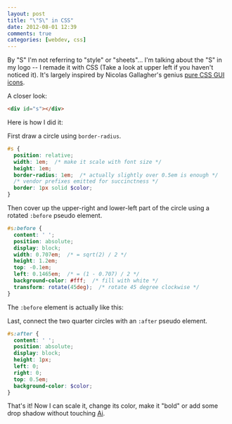 ```yaml
---
layout: post
title: "\"S\" in CSS"
date: 2012-08-01 12:39
comments: true
categories: [webdev, css]
---
```


By "S" I'm not referring to "style" or "sheets"... I'm talking about the "S" in my logo -- I remade it with CSS (Take a look at upper left if you haven't noticed it). It's largely inspired by Nicolas Gallagher's genius [pure CSS GUI icons](http://nicolasgallagher.com/pure-css-gui-icons/).

A closer look:

<div id="s-demo" class="logo"></div>

``` html It's one HTML element!
<div id="s"></div>
```

Here is how I did it:

First draw a circle using `border-radius`.

<div id="s-demo-1"></div>

``` scss Base circle
#s {
  position: relative;
  width: 1em;  /* make it scale with font size */
  height: 1em;
  border-radius: 1em;  /* actually slightly over 0.5em is enough */
  /* vendor prefixes emitted for succinctness */
  border: 1px solid $color;
}
```

Then cover up the upper-right and lower-left part of the circle using a rotated `:before` pseudo element.

<div id="s-demo-2"></div>

``` scss :before cover up
#s:before {
  content: ' ';
  position: absolute;
  display: block;
  width: 0.707em;  /* = sqrt(2) / 2 */
  height: 1.2em;
  top: -0.1em;
  left: 0.1465em;  /* = (1 - 0.707) / 2 */
  background-color: #fff;  /* fill with white */
  transform: rotate(45deg);  /* rotate 45 degree clockwise */
}
```

The `:before` element is actually like this:

<div id="s-demo-2-2"></div>

Last, connect the two quarter circles with an `:after` pseudo element.

<div id="s-demo-3"></div>

``` scss :after horizontal line
#s:after {
  content: ' ';
  position: absolute;
  display: block;
  height: 1px;
  left: 0;
  right: 0;
  top: 0.5em;
  background-color: $color;
}
```

That's it! Now I can <span id="s-scale">scale it</span>, <span id="s-color">change its color</span>, <span id="s-bold">make it "bold"</span> or <span id="s-shadow">add some drop shadow</span> without touching [Ai](http://www.adobe.com/products/illustrator.html).
